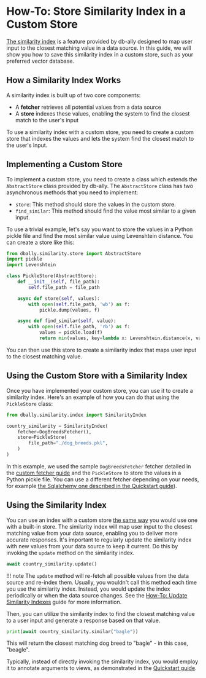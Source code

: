 # How-To: Store Similarity Index in a Custom Store

[The similarity index](../concepts/similarity_indexes.md) is a feature provided by db-ally designed to map user input to the closest matching value in a data source. In this guide, we will show you how to save this similarity index in a custom store, such as your preferred vector database.

## How a Similarity Index Works

A similarity index is built up of two core components:

* A **fetcher** retrieves all potential values from a data source
* A **store** indexes these values, enabling the system to find the closest match to the user's input

To use a similarity index with a custom store, you need to create a custom store that indexes the values and lets the system find the closest match to the user's input.

## Implementing a Custom Store

To implement a custom store, you need to create a class which extends the `AbstractStore` class provided by db-ally. The `AbstractStore` class has two asynchronous methods that you need to implement:

* `store`: This method should store the values in the custom store.
* `find_similar`: This method should find the value most similar to a given input.

To use a trivial example, let's say you want to store the values in a Python pickle file and find the most similar value using Levenshtein distance. You can create a store like this:

```python
from dbally.similarity.store import AbstractStore
import pickle
import Levenshtein

class PickleStore(AbstractStore):
    def __init__(self, file_path):
        self.file_path = file_path

    async def store(self, values):
        with open(self.file_path, 'wb') as f:
            pickle.dump(values, f)

    async def find_similar(self, value):
        with open(self.file_path, 'rb') as f:
            values = pickle.load(f)
            return min(values, key=lambda x: Levenshtein.distance(x, value))
```

You can then use this store to create a similarity index that maps user input to the closest matching value.

## Using the Custom Store with a Similarity Index

Once you have implemented your custom store, you can use it to create a similarity index. Here's an example of how you can do that using the `PickleStore` class:

```python
from dbally.similarity.index import SimilarityIndex

country_similarity = SimilarityIndex(
    fetcher=DogBreedsFetcher(),
    store=PickleStore(
        file_path="./dog_breeds.pkl",
    )
)
```

In this example, we used the sample `DogBreedsFetcher` fetcher detailed in the [custom fetcher guide](./use_custom_similarity_fetcher.md) and the `PickleStore` to store the values in a Python pickle file. You can use a different fetcher depending on your needs, for example [the Sqlalchemy one described in the Quickstart guide](../quickstart/semantic-similarity.md)).

## Using the Similarity Index

You can use an index with a custom store [the same way](../quickstart/semantic-similarity.md) you would use one with a built-in store. The similarity index will map user input to the closest matching value from your data source, enabling you to deliver more accurate responses. It's important to regularly update the similarity index with new values from your data source to keep it current. Do this by invoking the `update` method on the similarity index.

```python
await country_similarity.update()
```

!!! note
    The `update` method will re-fetch all possible values from the data source and re-index them. Usually, you wouldn't call this method each time you use the similarity index. Instead, you would update the index periodically or when the data source changes. See the [How-To: Update Similarity Indexes](../how-to/update_similarity_indexes.md) guide for more information.

Then, you can utilize the similarity index to find the closest matching value to a user input and generate a response based on that value.

```python
print(await country_similarity.similar("bagle"))
```

This will return the closest matching dog breed to "bagle" - in this case, "beagle".

Typically, instead of directly invoking the similarity index, you would employ it to annotate arguments to views, as demonstrated in the [Quickstart guide](../quickstart/semantic-similarity.md).